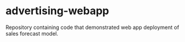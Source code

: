 # advertising-webapp
Repository containing code that demonstrated web app deployment of sales forecast model.
